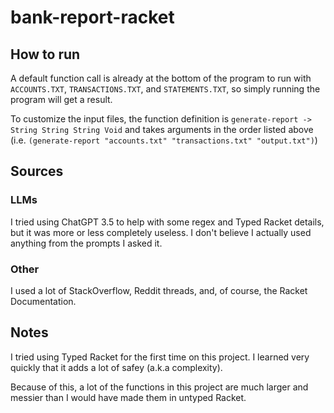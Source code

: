 # bank-report-racket

## How to run
A default function call is already at the bottom of the program to run with `ACCOUNTS.TXT`, `TRANSACTIONS.TXT`, and `STATEMENTS.TXT`, so simply running the program will get a result.

To customize the input files, the function definition is `generate-report -> String String String Void` and takes arguments in the order listed above (i.e. `(generate-report "accounts.txt" "transactions.txt" "output.txt")`)

## Sources
### LLMs
I tried using ChatGPT 3.5 to help with some regex and Typed Racket details, but it was more or less completely useless. I don't believe I actually used anything from the prompts I asked it.

### Other
I used a lot of StackOverflow, Reddit threads, and, of course, the Racket Documentation.

## Notes
I tried using Typed Racket for the first time on this project. I learned very quickly that it adds a lot of safey (a.k.a complexity). 

Because of this, a lot of the functions in this project are much larger and messier than I would have made them in untyped Racket.
